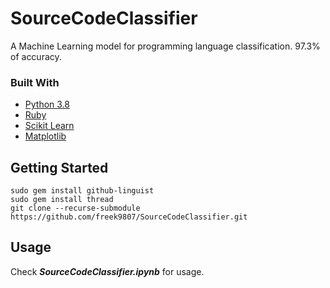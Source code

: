# SourceCodeClassifier

A Machine Learning model for programming language classification. 97.3% of accuracy.

### Built With

* [Python 3.8](https://www.python.org)
* [Ruby](https://www.ruby-lang.org/)
* [Scikit Learn](https://scikit-learn.org/stable/) 
* [Matplotlib](https://matplotlib.org/)

## Getting Started

```
sudo gem install github-linguist
sudo gem install thread
git clone --recurse-submodule https://github.com/freek9807/SourceCodeClassifier.git
```

## Usage

Check ***SourceCodeClassifier.ipynb*** for usage.
